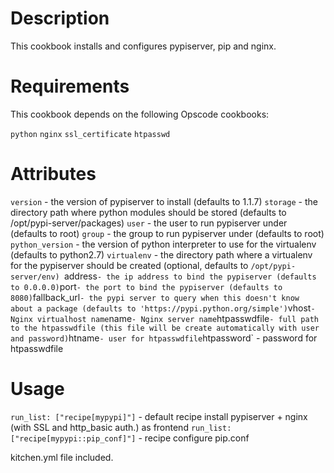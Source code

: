 Description
===========
This cookbook installs and configures pypiserver, pip and nginx.

Requirements
===========
This cookbook depends on the following Opscode cookbooks:

`python`
`nginx`
`ssl_certificate`
`htpasswd`

Attributes
===========

`version` - the version of pypiserver to install (defaults to 1.1.7)
`storage` - the directory path where python modules should be stored (defaults to /opt/pypi-server/packages)
`user` - the user to run pypiserver under (defaults to root)
`group` - the group to run pypiserver under (defaults to root)
`python_version` - the version of python interpreter to use for the virtualenv (defaults to python2.7)
`virtualenv` - the directory path where a virtualenv for the pypiserver should be created (optional, defaults to `/opt/pypi-server/env)
`address` - the ip address to bind the pypiserver (defaults to 0.0.0.0)
`port` - the port to bind the pypiserver (defaults to 8080)
`fallback_url` - the pypi server to query when this doesn't know about a package (defaults to 'https://pypi.python.org/simple')
`vhost` - Nginx virtualhost name
`name` - Nginx server name
`htpasswdfile` - full path to the htpasswdfile (this file will be create automatically with user and password)
`htname` - user for htpasswdfile
`htpassword` - password for htpasswdfile

Usage
===========

`run_list: ["recipe[mypypi]"]` - default recipe install pypiserver + nginx (with SSL and http_basic auth.) as frontend
`run_list: ["recipe[mypypi::pip_conf]"]` - recipe configure pip.conf

kitchen.yml file included.

